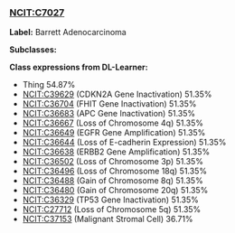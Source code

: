 
### [NCIT:C7027](http://purl.obolibrary.org/obo/NCIT_C7027)
**Label:** Barrett Adenocarcinoma

**Subclasses:** 

**Class expressions from DL-Learner:**

- Thing 54.87%
- [NCIT:C39629](http://purl.obolibrary.org/obo/NCIT_C39629) (CDKN2A Gene Inactivation) 51.35%
- [NCIT:C36704](http://purl.obolibrary.org/obo/NCIT_C36704) (FHIT Gene Inactivation) 51.35%
- [NCIT:C36683](http://purl.obolibrary.org/obo/NCIT_C36683) (APC Gene Inactivation) 51.35%
- [NCIT:C36667](http://purl.obolibrary.org/obo/NCIT_C36667) (Loss of Chromosome 4q) 51.35%
- [NCIT:C36649](http://purl.obolibrary.org/obo/NCIT_C36649) (EGFR Gene Amplification) 51.35%
- [NCIT:C36644](http://purl.obolibrary.org/obo/NCIT_C36644) (Loss of E-cadherin Expression) 51.35%
- [NCIT:C36638](http://purl.obolibrary.org/obo/NCIT_C36638) (ERBB2 Gene Amplification) 51.35%
- [NCIT:C36502](http://purl.obolibrary.org/obo/NCIT_C36502) (Loss of Chromosome 3p) 51.35%
- [NCIT:C36496](http://purl.obolibrary.org/obo/NCIT_C36496) (Loss of Chromosome 18q) 51.35%
- [NCIT:C36488](http://purl.obolibrary.org/obo/NCIT_C36488) (Gain of Chromosome 8q) 51.35%
- [NCIT:C36480](http://purl.obolibrary.org/obo/NCIT_C36480) (Gain of Chromosome 20q) 51.35%
- [NCIT:C36329](http://purl.obolibrary.org/obo/NCIT_C36329) (TP53 Gene Inactivation) 51.35%
- [NCIT:C27712](http://purl.obolibrary.org/obo/NCIT_C27712) (Loss of Chromosome 5q) 51.35%
- [NCIT:C37153](http://purl.obolibrary.org/obo/NCIT_C37153) (Malignant Stromal Cell) 36.71%


